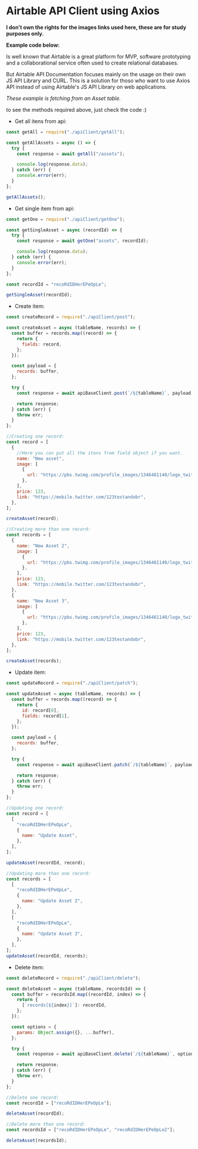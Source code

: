 # Airtable API Client using Axios

**I don't own the rights for the images links used here, these are for study purposes only.**

**Example code below:**

Is well known that Airtable is a great platform for MVP, software prototyping and a collaborational service often used to create relational databases.

But Airtable API Documentation focuses mainly on the usage on their own JS API Library and CURL. This is a solution for thoso who want to use Axios API instead of using Airtable's JS API Library on web applications.

_These example is fetching from an Asset table._

to see the methods required above, just check the code :)

- Get all itens from api:

```javascript
const getAll = require("./apiClient/getAll");

const getAllAssets = async () => {
  try {
    const response = await getAll("/assets");

    console.log(response.data);
  } catch (err) {
    console.error(err);
  }
};

getAllAssets();
```

- Get single item from api:

```javascript
const getOne = require("./apiClient/getOne");

const getSingleAsset = async (recordId) => {
  try {
    const response = await getOne("assets", recordId);

    console.log(response.data);
  } catch (err) {
    console.error(err);
  }
};

const recordId = "recoRdIDHerEPeOpLe";

getSingleAsset(recordId);
```

- Create item:

```javascript
const createRecord = require("./apiClient/post");

const createAsset = async (tableName, records) => {
  const buffer = records.map((record) => {
    return {
      fields: record,
    };
  });

  const payload = {
    records: buffer,
  };

  try {
    const response = await apiBaseClient.post(`/${tableName}`, payload);

    return response;
  } catch (err) {
    throw err;
  }
};

//Creating one record:
const record = [
  {
    //Here you can put all the itens from field object if you want.
    name: "New asset",
    image: [
      {
        url: "https://pbs.twimg.com/profile_images/1346461140/logo_twitter_400x400.jpg",
      },
    ],
    price: 123,
    link: "https://mobile.twitter.com/123testandobr",
  },
];

createAsset(record);

//Creating more than one record:
const records = [
  {
    name: "New Asset 2",
    image: [
      {
        url: "https://pbs.twimg.com/profile_images/1346461140/logo_twitter_400x400.jpg",
      },
    ],
    price: 123,
    link: "https://mobile.twitter.com/123testandobr",
  },
  {
    name: "New Asset 3",
    image: [
      {
        url: "https://pbs.twimg.com/profile_images/1346461140/logo_twitter_400x400.jpg",
      },
    ],
    price: 123,
    link: "https://mobile.twitter.com/123testandobr",
  },
];

createAsset(records);
```

- Update item:

```javascript
const updateRecord = require("./apiClient/patch");

const updateAsset = async (tableName, records) => {
  const buffer = records.map((record) => {
    return {
      id: record[0],
      fields: record[1],
    };
  });

  const payload = {
    records: buffer,
  };

  try {
    const response = await apiBaseClient.patch(`/${tableName}`, payload);

    return response;
  } catch (err) {
    throw err;
  }
};

//Updating one record:
const record = [
  [
    "recoRdIDHerEPeOpLe",
    {
      name: "Update Asset",
    },
  ],
];

updateAsset(recordId, record);

//Updating more than one record:
const records = [
  [
    "recoRdIDHerEPeOpLe",
    {
      name: "Update Asset 2",
    },
  ],
  [
    "recoRdIDHerEPeOpLe",
    {
      name: "Update Asset 3",
    },
  ],
];
updateAsset(recordId, records);
```

- Delete item:

```javascript
const deleteRecord = require("./apiClient/delete");

const deleteAsset = async (tableName, recordsId) => {
  const buffer = recordsId.map((recordId, index) => {
    return {
      [`records[${index}]`]: recordId,
    };
  });

  const options = {
    params: Object.assign({}, ...buffer),
  };

  try {
    const response = await apiBaseClient.delete(`/${tableName}`, options);

    return response;
  } catch (err) {
    throw err;
  }
};

//Delete one record:
const recordId = ["recoRdIDHerEPeOpLe"];

deleteAsset(recordId);

//Delete more than one record:
const recordsId = ["recoRdIDHerEPeOpLe", "recoRdIDHerEPeOpLe2"];

deleteAsset(recordsId);
```
